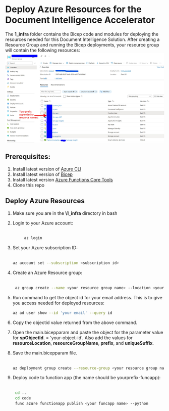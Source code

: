 # Deploy Azure Resources for the Document Intelligence Accelerator

The **1_infra** folder contains the Bicep code and modules for deploying the resources needed for this Document Intelligence Solution. After creating a Resource Group and running the Bicep deployments, your resource group will contain the following resources:
![deployed-resources](../media/Deployed-resources.jpg)

## Prerequisites:

 1. Install latest version of [Azure CLI](https://docs.microsoft.com/en-us/cli/azure/install-azure-cli-windows?view=azure-cli-latest)
 1. Install latest version of [Bicep](https://docs.microsoft.com/en-us/azure/azure-resource-manager/bicep/install)
 1. Install latest version [Azure Functions Core Tools](https://docs.microsoft.com/en-us/azure/azure-functions/functions-run-local?tabs=v4%2Cwindows%2Ccsharp%2Cportal%2Cbash#v2)
 1. Clone this repo

## Deploy Azure Resources

1. Make sure you are in the **\1_infra** directory in bash
1. Login to your Azure account:  

    ```bash

         az login
    ```

1. Set your Azure subscription ID:  

    ```bash

    az account set --subscription <subscription id>
    ```

1. Create an Azure Resource group:

    ```bash

     az group create --name <your resource group name> --location <your resource group location>
    ```

1. Run command to get the object id for your email address. This is to give you access needed for deployed resources:

    ```bash
    az ad user show --id 'your email' --query id
    ```

1. Copy the objectid value returned from the above command.
1. Open the main.bicepparam and paste the object for the parameter value for **spObjectId**.  = 'your-object-id'. Also add the values for **resourceLocation**, **resourceGroupName**, **prefix**, and **uniqueSuffix**.
1. Save the main.bicepparam file.

    ```bash

    az deployment group create --resource-group <your resource group name>  --template-file main.bicep --parameters main.bicepparam --name Doc-intelligence-in-a-Box --query 'properties.outputs' 
    ```

1. Deploy code to function app (the name should be yourprefix-funcapp):  

   ```bash

    cd ..
    cd code
    func azure functionapp publish <your funcapp name> --python

    ```
